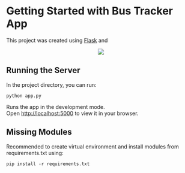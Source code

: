 # Getting Started with Bus Tracker App

This project was created using [Flask](https://flask.palletsprojects.com/en/2.2.x/) and
 <p align="center">
  <a href="#">
    <img src="https://skillicons.dev/icons?i=figma,html,css,js,flask,mongodb,git,vscode,github" />
  </a>
</p>

## Running the Server

In the project directory, you can run:
```
python app.py
```

Runs the app in the development mode.\
Open <http://localhost:5000> to view it in your browser.

## Missing Modules

Recommended to create virtual environment and install modules from requirements.txt using:
```
pip install -r requirements.txt
```
